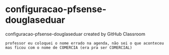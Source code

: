 # configuracao-pfsense-douglaseduar
configuracao-pfsense-douglaseduar created by GitHub Classroom


``
professor eu coloquei o nome errado na agenda, não sei o que aconteceu mas ficou com o nome de COMERCIA (era pra ser COMERCIAL)
``

